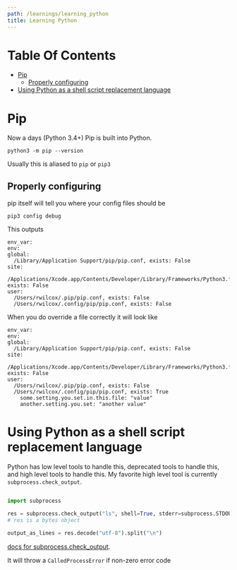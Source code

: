 ```yaml
---
path: /learnings/learning_python
title: Learning Python
---
```

# Table Of Contents

<!-- toc -->

- [Pip](#pip)
  * [Properly configuring](#properly-configuring)
- [Using Python as a shell script replacement language](#using-python-as-a-shell-script-replacement-language)

<!-- tocstop -->

# Pip

Now a days (Python 3.4+) Pip is built into Python.

`python3 -m pip --version`

Usually this is aliased to `pip` or `pip3`

## Properly configuring

pip itself will tell you where your config files should be

`pip3 config debug`

This outputs

```
env_var:
env:
global:
  /Library/Application Support/pip/pip.conf, exists: False
site:
  /Applications/Xcode.app/Contents/Developer/Library/Frameworks/Python3.framework/Versions/3.8/pip.conf, exists: False
user:
  /Users/rwilcox/.pip/pip.conf, exists: False
  /Users/rwilcox/.config/pip/pip.conf, exists: False
  ```

When you do override a file correctly it will look like

```
env_var:
env:
global:
  /Library/Application Support/pip/pip.conf, exists: False
site:
  /Applications/Xcode.app/Contents/Developer/Library/Frameworks/Python3.framework/Versions/3.8/pip.conf, exists: False
user:
  /Users/rwilcox/.pip/pip.conf, exists: False
  /Users/rwilcox/.config/pip/pip.conf, exists: True
    some.setting.you.set.in.this.file: "value"
    another.setting.you.set: "another value"
  ```

# Using Python as a shell script replacement language

Python has low level tools to handle this, deprecated tools to handle this, and high level tools to handle this. My favorite high level tool is currently `subprocess.check_output`.

```python

import subprocess

res = subprocess.check_output("ls", shell=True, stderr=subprocess.STDOUT)
# res is a bytes object

output_as_lines = res.decode("utf-8").split("\n")
```

[docs for subprocess.check_output](https://docs.python.org/3.11/library/subprocess.html#subprocess.check_output).

It will throw a `CalledProcessError` if non-zero error code

